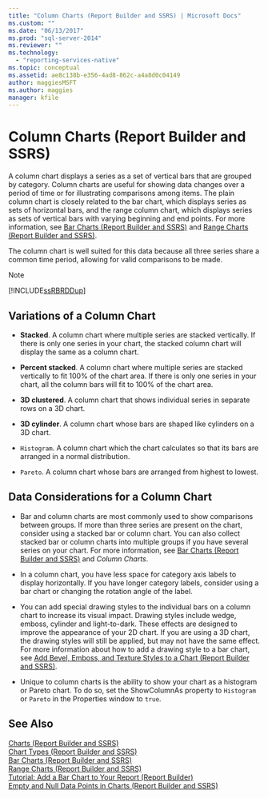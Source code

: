 ```yaml
---
title: "Column Charts (Report Builder and SSRS) | Microsoft Docs"
ms.custom: ""
ms.date: "06/13/2017"
ms.prod: "sql-server-2014"
ms.reviewer: ""
ms.technology: 
  - "reporting-services-native"
ms.topic: conceptual
ms.assetid: ae8c138b-e356-4ad8-862c-a4a8d0c04149
author: maggiesMSFT
ms.author: maggies
manager: kfile
---
```

# Column Charts (Report Builder and SSRS)
  A column chart displays a series as a set of vertical bars that are grouped by category. Column charts are useful for showing data changes over a period of time or for illustrating comparisons among items. The plain column chart is closely related to the bar chart, which displays series as sets of horizontal bars, and the range column chart, which displays series as sets of vertical bars with varying beginning and end points. For more information, see [Bar Charts &#40;Report Builder and SSRS&#41;](charts-report-builder-and-ssrs.md) and [Range Charts &#40;Report Builder and SSRS&#41;](range-charts-report-builder-and-ssrs.md).  
  
 The column chart is well suited for this data because all three series share a common time period, allowing for valid comparisons to be made.  
  
> [!NOTE]  
>  [!INCLUDE[ssRBRDDup](../../includes/ssrbrddup-md.md)]  
  
## Variations of a Column Chart  
  
-   **Stacked**. A column chart where multiple series are stacked vertically. If there is only one series in your chart, the stacked column chart will display the same as a column chart.  
  
-   **Percent stacked**. A column chart where multiple series are stacked vertically to fit 100% of the chart area. If there is only one series in your chart, all the column bars will fit to 100% of the chart area.  
  
-   **3D clustered**. A column chart that shows individual series in separate rows on a 3D chart.  
  
-   **3D cylinder**. A column chart whose bars are shaped like cylinders on a 3D chart.  
  
-   `Histogram`. A column chart which the chart calculates so that its bars are arranged in a normal distribution.  
  
-   `Pareto`. A column chart whose bars are arranged from highest to lowest.  
  
## Data Considerations for a Column Chart  
  
-   Bar and column charts are most commonly used to show comparisons between groups. If more than three series are present on the chart, consider using a stacked bar or column chart. You can also collect stacked bar or column charts into multiple groups if you have several series on your chart. For more information, see [Bar Charts &#40;Report Builder and SSRS&#41;](charts-report-builder-and-ssrs.md) and *Column Charts*.  
  
-   In a column chart, you have less space for category axis labels to display horizontally. If you have longer category labels, consider using a bar chart or changing the rotation angle of the label.  
  
-   You can add special drawing styles to the individual bars on a column chart to increase its visual impact. Drawing styles include wedge, emboss, cylinder and light-to-dark. These effects are designed to improve the appearance of your 2D chart. If you are using a 3D chart, the drawing styles will still be applied, but may not have the same effect. For more information about how to add a drawing style to a bar chart, see [Add Bevel, Emboss, and Texture Styles to a Chart &#40;Report Builder and SSRS&#41;](chart-effects-add-bevel-emboss-or-texture-report-builder.md).  
  
-   Unique to column charts is the ability to show your chart as a histogram or Pareto chart. To do so, set the ShowColumnAs property to `Histogram` or `Pareto` in the Properties window to `true`.  
  
## See Also  
 [Charts &#40;Report Builder and SSRS&#41;](charts-report-builder-and-ssrs.md)   
 [Chart Types &#40;Report Builder and SSRS&#41;](chart-types-report-builder-and-ssrs.md)   
 [Bar Charts &#40;Report Builder and SSRS&#41;](charts-report-builder-and-ssrs.md)   
 [Range Charts &#40;Report Builder and SSRS&#41;](range-charts-report-builder-and-ssrs.md)   
 [Tutorial: Add a Bar Chart to Your Report &#40;Report Builder&#41;](../tutorial-add-a-bar-chart-to-your-report-report-builder.md)   
 [Empty and Null Data Points in Charts &#40;Report Builder and SSRS&#41;](empty-and-null-data-points-in-charts-report-builder-and-ssrs.md)  
  
  
